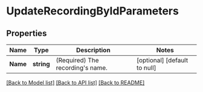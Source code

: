 # UpdateRecordingByIdParameters

## Properties
Name | Type | Description | Notes
------------ | ------------- | ------------- | -------------
**Name** | **string** | (Required)  The recording&#39;s name. | [optional] [default to null]

[[Back to Model list]](../README.md#documentation-for-models) [[Back to API list]](../README.md#documentation-for-api-endpoints) [[Back to README]](../README.md)


